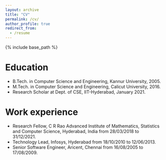 ```yaml
---
layout: archive
title: "CV"
permalink: /cv/
author_profile: true
redirect_from:
  - /resume
---
```


{% include base_path %}

Education
======
* B.Tech. in Computer Science and Engineering, Kannur University, 2005.
* M.Tech. in Computer Science and Engineering, Calicut University, 2016.
* Research Scholar at Dept. of CSE, IIT-Hyderabad, January 2021.

Work experience
======
* Research Fellow, C R Rao Advanced Institute of Mathematics, Statistics and Computer Science, Hyderabad, India from 28/03/2018 to 31/12/2021. 
* Technology Lead, Infosys, Hyderabad from 18/10/2010 to 12/06/2013. 
* Senior Software Engineer, Aricent, Chennai from 16/08/2005 to 17/08/2009.
